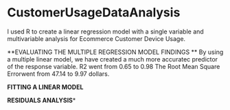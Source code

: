 # CustomerUsageDataAnalysis
I used R to create a linear regression model with a single variable and multivariable analysis for Ecommerce Customer Device Usage. 

**EVALUATING THE MULTIPLE REGRESSION MODEL FINDINGS **
By using a multiple linear model, we have created a much more accuratec predictor of the response variable. 
R2 went from 0.65 to 0.98
The Root Mean Square Errorwent from 47.14 to 9.97 dollars.

**FITTING A LINEAR MODEL** 

**RESIDUALS ANALYSIS***
<Normal QQ Plot> 


